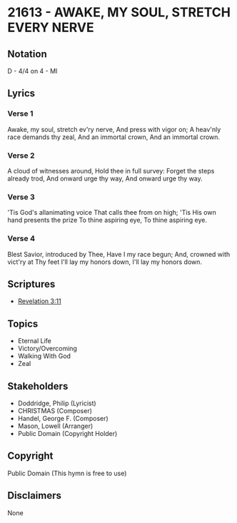 # 21613 - AWAKE, MY SOUL, STRETCH EVERY NERVE

## Notation

D - 4/4 on 4 - MI

## Lyrics

### Verse 1

Awake, my soul, stretch ev'ry nerve, And press with vigor on; A heav'nly race demands thy zeal, And an immortal crown, And an immortal crown.


### Verse 2

A cloud of witnesses around, Hold thee in full survey: Forget the steps already trod, And onward urge thy way, And onward urge thy way.



### Verse 3

'Tis God's allanimating voice That calls thee from on high; 'Tis His own hand presents the prize To thine aspiring eye, To thine aspiring eye.



### Verse 4

Blest Savior, introduced by Thee, Have I my race begun; And, crowned with vict'ry at Thy feet I'll lay my honors down, I'll lay my honors down.


## Scriptures

- [Revelation 3:11](https://www.biblegateway.com/passage/?search=Revelation%203%3A11)

## Topics

- Eternal Life
- Victory/Overcoming
- Walking With God
- Zeal

## Stakeholders

- Doddridge, Philip (Lyricist)
- CHRISTMAS (Composer)
- Handel, George F. (Composer)
- Mason, Lowell (Arranger)
- Public Domain (Copyright Holder)

## Copyright

Public Domain
(This hymn is free to use)

## Disclaimers

None

